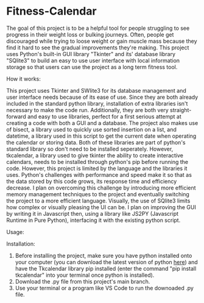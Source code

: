 # Fitness-Calendar

The goal of this project is to be a helpful tool for people struggling to see progress in their weight loss or bulking journeys. Often, people get discouraged while trying to loose weight or gain muscle mass because they find it hard to see the gradual improvements they're making.
This project uses Python's built-in GUI library "Tkinter" and its' database library "SQlite3" to build an easy to use user interface with local information storage so that users can use the project as a long term fitness tool.

How it works:

This project uses Tkinter and SWlite3 for its database management and user interface needs because of its ease of use. Since they are both already included in the standard python library, installation of extra libraries isn't necessary to make the code run. Additionally, they are both very straight-forward and easy to use libraries, perfect for a first serious attempt at creating a code with both a GUI and a database.
The project also makes use of bisect, a library used to quickly use sorted insertion on a list, and datetime, a library used in this script to get the current date when operating the calendar or storing data. Both of these libraries are part of python's standard library so don't need to be installed seperately. However, tkcalendar, a library used to give tkinter the ability to create interactive calendars, needs to be installed through python's pip before running the code.
However, this project is limited by the language and the libraries it uses. Python's challenges with performance and speed make it so that as the data stored by this code grows, its response time and efficiency decrease. I plan on overcoming this challenge by introducing more efficient memory management techniques to the project and eventually switching the project to a more efficient language.
Visually, the use of SQlite3 limits how complex or visually pleasing the UI can be. I plan on improving the GUI by writing it in Javascript then, using a library like JS2PY (Javascript Runtime in Pure Python), interfacing it with the existing python script.

Usage:



Installation:

1. Before installing the project, make sure you have python installed onto your computer (you can download the latest version of python [here](https://www.python.org/downloads/)) and have the Tkcalendar library pip installed (enter the command "pip install tkcalendar" into your terminal once python is installed).
2. Download the .py file from this project's main branch.
3. Use your terminal or a program like VS Code to run the downoaded .py file.
